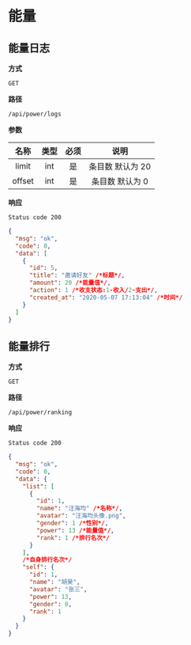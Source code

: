 # 能量

## 能量日志

**方式**

`GET`

**路径**

`/api/power/logs`

**参数**

|  名称  | 类型 | 必须 |       说明       |
| :----: | :--: | :--: | :--------------: |
| limit  | int  |  是  | 条目数 默认为 20 |
| offset | int  |  是  | 条目数 默认为 0  |

**响应**

`Status code 200`

```json
{
  "msg": "ok",
  "code": 0,
  "data": [
    {
      "id": 5,
      "title": "邀请好友" /*标题*/,
      "amount": 20 /*能量值*/,
      "action": 1 /*收支状态:1-收入/2-支出*/,
      "created_at": "2020-05-07 17:13:04" /*时间*/
    }
  ]
}
```

## 能量排行

**方式**

`GET`

**路径**

`/api/power/ranking`

**响应**

`Status code 200`

```json
{
  "msg": "ok",
  "code": 0,
  "data": {
    "list": [
      {
        "id": 1,
        "name": "汪海均" /*名称*/,
        "avatar": "汪海均头像.png",
        "gender": 1 /*性别*/,
        "power": 13 /*能量值*/,
        "rank": 1 /*排行名次*/
      }
    ],
    /*自身排行名次*/
    "self": {
      "id": 1,
      "name": "胡昊",
      "avatar": "张三",
      "power": 13,
      "gender": 0,
      "rank": 1
    }
  }
}
```
